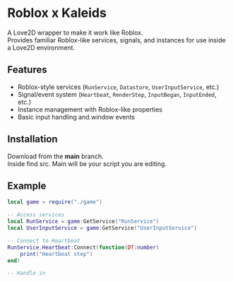 # Roblox x Kaleids

A Love2D wrapper to make it work like Roblox.  
Provides familiar Roblox-like services, signals, and instances for use inside a Love2D environment.  

## Features
- Roblox-style services (`RunService`, `Datastore`, `UserInputService`, etc.)
- Signal/event system (`Heartbeat`, `RenderStep`, `InputBegan`, `InputEnded`, etc.)
- Instance management with Roblox-like properties
- Basic input handling and window events

## Installation
Download from the **main** branch.  
Inside find src. Main will be your script you are editing.

## Example
```lua
local game = require("./game")

-- Access services
local RunService = game:GetService("RunService")
local UserInputService = game:GetService("UserInputService")

-- Connect to Heartbeat
RunService.Heartbeat:Connect(function(DT:number)
    print("Heartbeat step")
end)

-- Handle in

